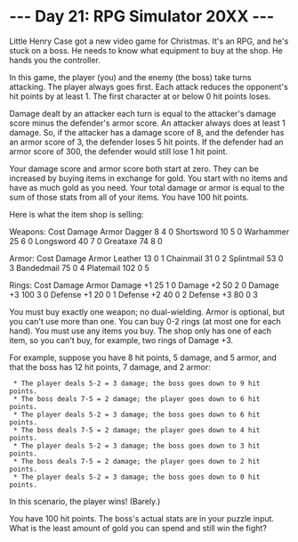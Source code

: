 # --- Day 21: RPG Simulator 20XX ---

   Little Henry Case got a new video game for Christmas. It's an RPG, and
   he's stuck on a boss. He needs to know what equipment to buy at the shop.
   He hands you the controller.

   In this game, the player (you) and the enemy (the boss) take turns
   attacking. The player always goes first. Each attack reduces the
   opponent's hit points by at least 1. The first character at or below 0 hit
   points loses.

   Damage dealt by an attacker each turn is equal to the attacker's damage
   score minus the defender's armor score. An attacker always does at least 1
   damage. So, if the attacker has a damage score of 8, and the defender has
   an armor score of 3, the defender loses 5 hit points. If the defender had
   an armor score of 300, the defender would still lose 1 hit point.

   Your damage score and armor score both start at zero. They can be
   increased by buying items in exchange for gold. You start with no items
   and have as much gold as you need. Your total damage or armor is equal to
   the sum of those stats from all of your items. You have 100 hit points.

   Here is what the item shop is selling:

 Weapons:    Cost  Damage  Armor
 Dagger        8     4       0
 Shortsword   10     5       0
 Warhammer    25     6       0
 Longsword    40     7       0
 Greataxe     74     8       0

 Armor:      Cost  Damage  Armor
 Leather      13     0       1
 Chainmail    31     0       2
 Splintmail   53     0       3
 Bandedmail   75     0       4
 Platemail   102     0       5

 Rings:      Cost  Damage  Armor
 Damage +1    25     1       0
 Damage +2    50     2       0
 Damage +3   100     3       0
 Defense +1   20     0       1
 Defense +2   40     0       2
 Defense +3   80     0       3

   You must buy exactly one weapon; no dual-wielding. Armor is optional, but
   you can't use more than one. You can buy 0-2 rings (at most one for each
   hand). You must use any items you buy. The shop only has one of each item,
   so you can't buy, for example, two rings of Damage +3.

   For example, suppose you have 8 hit points, 5 damage, and 5 armor, and
   that the boss has 12 hit points, 7 damage, and 2 armor:

     * The player deals 5-2 = 3 damage; the boss goes down to 9 hit points.
     * The boss deals 7-5 = 2 damage; the player goes down to 6 hit points.
     * The player deals 5-2 = 3 damage; the boss goes down to 6 hit points.
     * The boss deals 7-5 = 2 damage; the player goes down to 4 hit points.
     * The player deals 5-2 = 3 damage; the boss goes down to 3 hit points.
     * The boss deals 7-5 = 2 damage; the player goes down to 2 hit points.
     * The player deals 5-2 = 3 damage; the boss goes down to 0 hit points.

   In this scenario, the player wins! (Barely.)

   You have 100 hit points. The boss's actual stats are in your puzzle input.
   What is the least amount of gold you can spend and still win the fight?

